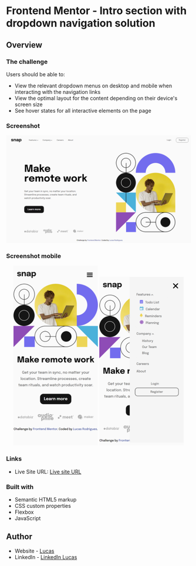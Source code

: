 # Frontend Mentor - Intro section with dropdown navigation solution


## Overview

### The challenge

Users should be able to:

- View the relevant dropdown menus on desktop and mobile when interacting with the navigation links
- View the optimal layout for the content depending on their device's screen size
- See hover states for all interactive elements on the page

### Screenshot

![preview](./images/project-result.png)  

### Screenshot mobile

<div align= "center" >
  <img src="./images/preview-mobile.png" alt="Imagem do projeto mobile" width="230"/> <img src="./images/preview-mobile-menu.png" alt="Imagem do projeto mobile" width="230"/>  
</div>

### Links

- Live Site URL: [Live site URL](https://rodrigues14.github.io/intro-section-with-dropdown-navigation/)

### Built with

- Semantic HTML5 markup
- CSS custom properties
- Flexbox
- JavaScript

## Author

- Website - [Lucas](https://portfolio-lucasrodrigues.netlify.app/)
- LinkedIn - [LinkedIn Lucas](https://www.linkedin.com/in/lucas-rodrigues-perfil/)


